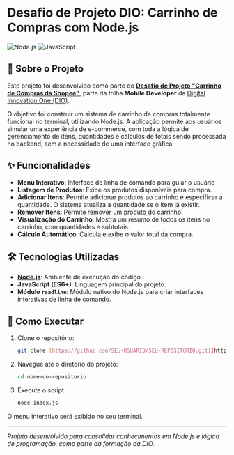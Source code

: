 # Desafio de Projeto DIO: Carrinho de Compras com Node.js

![Node.js](https://img.shields.io/badge/Node.js-43853D?style=for-the-badge&logo=node.js&logoColor=white)
![JavaScript](https://img.shields.io/badge/JavaScript-F7DF1E?style=for-the-badge&logo=javascript&logoColor=black)

## 📖 Sobre o Projeto

Este projeto foi desenvolvido como parte do **[Desafio de Projeto "Carrinho de Compras da Shopee"](https://web.dio.me/lab/carrinho-de-compras-da-shopee/learning/4529fa68-5c0d-4f67-b41f-4bab209432d7)**, parte da trilha **Mobile Developer** da [Digital Innovation One (DIO)](https://www.dio.me/).

O objetivo foi construir um sistema de carrinho de compras totalmente funcional no terminal, utilizando Node.js. A aplicação permite aos usuários simular uma experiência de e-commerce, com toda a lógica de gerenciamento de itens, quantidades e cálculos de totais sendo processada no backend, sem a necessidade de uma interface gráfica.

## ✨ Funcionalidades

-   **Menu Interativo**: Interface de linha de comando para guiar o usuário
-   **Listagem de Produtos**: Exibe os produtos disponíveis para compra.
-   **Adicionar Itens**: Permite adicionar produtos ao carrinho e especificar a quantidade. O sistema atualiza a quantidade se o item já existir.
-   **Remover Itens**: Permite remover um produto do carrinho.
-   **Visualização do Carrinho**: Mostra um resumo de todos os itens no carrinho, com quantidades e subtotais.
-   **Cálculo Automático**: Calcula e exibe o valor total da compra.

## 🛠️ Tecnologias Utilizadas

-   **[Node.js](https://nodejs.org/)**: Ambiente de execução do código.
-   **JavaScript (ES6+)**: Linguagem principal do projeto.
-   **Módulo `readline`**: Módulo nativo do Node.js para criar interfaces interativas de linha de comando.

## 🚀 Como Executar

1.  Clone o repositório:
    ```bash
    git clone [https://github.com/SEU-USUARIO/SEU-REPOSITORIO.git](https://github.com/SEU-USUARIO/SEU-REPOSITORIO.git)
    ```

2.  Navegue até o diretório do projeto:
    ```bash
    cd nome-do-repositorio
    ```
    
3.  Execute o script:
    ```bash
    node index.js
    ```
O menu interativo será exibido no seu terminal.

---
*Projeto desenvolvido para consolidar conhecimentos em Node.js e lógica de programação, como parte da formação da DIO.*
